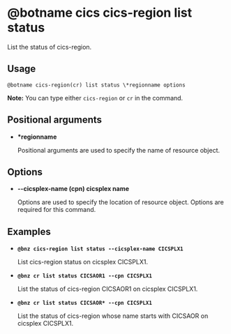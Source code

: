 # @botname cics cics-region list status

List the status of cics-region.

## Usage

`@botname cics-region(cr) list status \*regionname options`

**Note:** You can type either `cics-region` or `cr` in the command.

## Positional arguments

-   **\*regionname**

    Positional arguments are used to specify the name of resource object.


## Options

-   **--cicsplex-name \(cpn\) cicsplex name**

    Options are used to specify the location of resource object. Options are required for this command.


## Examples

-   **`@bnz cics-region list status --cicsplex-name CICSPLX1`**

    List cics-region status on cicsplex CICSPLX1.

-   **`@bnz cr list status CICSAOR1 --cpn CICSPLX1`**

    List the status of cics-region CICSAOR1 on cicsplex CICSPLX1.

-   **`@bnz cr list status CICSAOR* --cpn CICSPLX1`**

    List the status of cics-region whose name starts with CICSAOR on cicsplex CICSPLX1.


